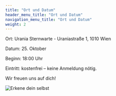 ```yaml
---
title: "Ort und Datum"
header_menu_title: "Ort und Datum"
navigation_menu_title: "Ort und Datum"
weight: 2
---
```


Ort: Urania Sternwarte - Uraniastraße 1, 1010 Wien

Datum: 25. Oktober

Beginn: 18:00 Uhr

<div>
<p>
Eintritt: kostenfrei – keine Anmeldung nötig.

Wir freuen uns auf dich!
</p>
</div>

<div>
 <img src="/images/mother.png" alt="Erkene dein selbst"> 
</div>
